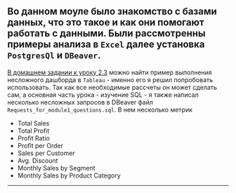 Во данном моуле было знакомство с базами данных, что это такое и как они помогают работать с данными.
Были рассмотренны примеры анализа в `Excel` далее установка `PostgresQl` и `DBeaver`. 
---
[В домашнем задании к уроку 2.3](https://github.com/Lielph/DE_Homework/tree/main/Module02/Homework_2.3) можно найти пример выполнения несложного дашборда в `Tableau` - именно его я решил попробовать использовать. Так как все необходимые рассчеты он может сделать сам, а основная часть урока - изучение SQL - я также написал несколько несложных запросов в DBeaver файл `Requests_for_module1_questions.sql`. В нем несколько метрик 
* Total Sales
* Total Profit
* Profit Ratio
* Profit per Order
* Sales per Customer
* Avg. Discount
* Monthly Sales by Segment 
* Monthly Sales by Product Category 
---